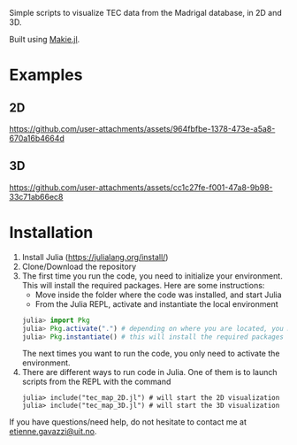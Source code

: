 Simple scripts to visualize TEC data from the Madrigal database, in 2D and 3D.

Built using [Makie.jl](https://github.com/MakieOrg/Makie.jl).

# Examples

## 2D
https://github.com/user-attachments/assets/964fbfbe-1378-473e-a5a8-670a16b4664d

## 3D
https://github.com/user-attachments/assets/cc1c27fe-f001-47a8-9b98-33c71ab66ec8


# Installation
1. Install Julia (https://julialang.org/install/)
2. Clone/Download the repository
3. The first time you run the code, you need to initialize your environment. This will install the required packages. Here are some instructions:
    - Move inside the folder where the code was installed, and start Julia
    - From the Julia REPL, activate and instantiate the local environment
    ```julia
    julia> import Pkg
    julia> Pkg.activate(".") # depending on where you are located, you might have to enter a different path
    julia> Pkg.instantiate() # this will install the required packages
    ```
    The next times you want to run the code, you only need to activate the environment.
4. There are different ways to run code in Julia. One of them is to launch scripts from the REPL with the command
    ```
    julia> include("tec_map_2D.jl") # will start the 2D visualization
    julia> include("tec_map_3D.jl") # will start the 3D visualization
    ```

If you have questions/need help, do not hesitate to contact me at  [etienne.gavazzi@uit.no](mailto:etienne.gavazzi@uit.no).